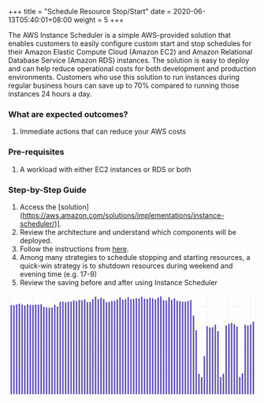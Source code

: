 +++
title = "Schedule Resource Stop/Start"
date =  2020-06-13T05:40:01+08:00
weight = 5
+++

The AWS Instance Scheduler is a simple AWS-provided solution that enables customers to easily configure custom start and stop schedules for their Amazon Elastic Compute Cloud (Amazon EC2) and Amazon Relational Database Service (Amazon RDS) instances. The solution is easy to deploy and can help reduce operational costs for both development and production environments. Customers who use this solution to run instances during regular business hours can save up to 70% compared to running those instances 24 hours a day.

### What are expected outcomes?

1. Immediate actions that can reduce your AWS costs

### Pre-requisites

1. A workload with either EC2 instances or RDS or both

### Step-by-Step Guide

1. Access the [solution] (https://aws.amazon.com/solutions/implementations/instance-scheduler/)].
1. Review the architecture and understand which components will be deployed.
1. Follow the instructions from [here](https://docs.aws.amazon.com/solutions/latest/instance-scheduler/deployment.html).
1. Among many strategies to schedule stopping and starting resources, a quick-win strategy is to shutdown resources during weekend and evening time (e.g. 17-9)
1. Review the saving before and after using Instance Scheduler

![Image: InstanceScheduler.png](../img/InstanceScheduler.png)